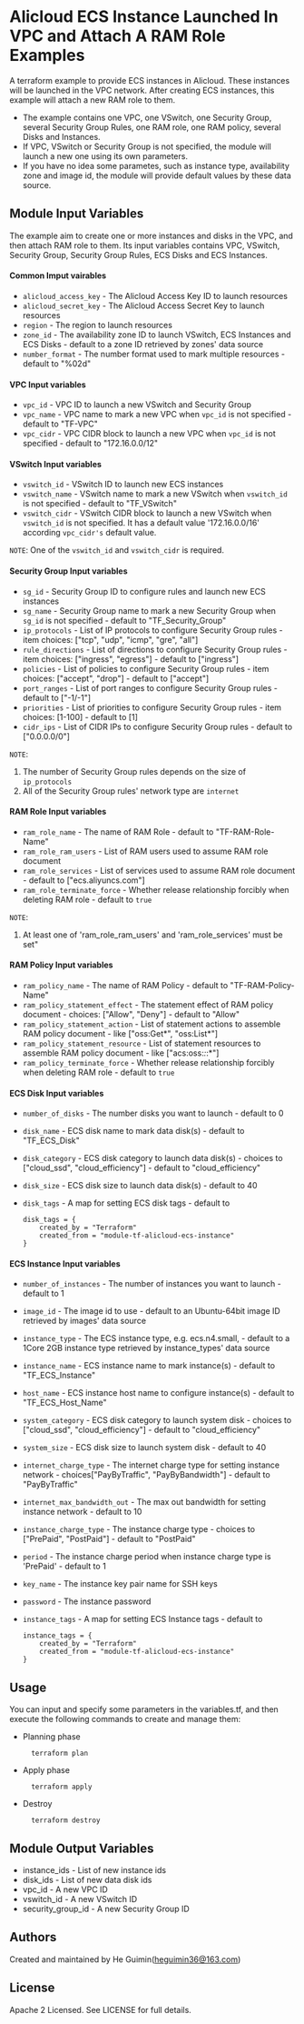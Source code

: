 Alicloud ECS Instance Launched In VPC and Attach A RAM Role Examples
====================================================================

A terraform example to provide ECS instances in Alicloud. These instances will be launched in the VPC network.
After creating ECS instances, this example will attach a new RAM role to them.

- The example contains one VPC, one VSwitch, one Security Group, several Security Group Rules, one RAM role, one RAM policy, several Disks and Instances.
- If VPC, VSwitch or Security Group is not specified, the module will launch a new one using its own parameters.
- If you have no idea some parametes, such as instance type, availability zone and image id, the module will provide default values by these data source.


Module Input Variables
----------------------

The example aim to create one or more instances and disks in the VPC, and then attach RAM role to them. Its input variables contains VPC, VSwitch, Security Group, Security Group Rules, ECS Disks and ECS Instances.

#### Common Imput vairables

- `alicloud_access_key` - The Alicloud Access Key ID to launch resources
- `alicloud_secret_key` - The Alicloud Access Secret Key to launch resources
- `region` - The region to launch resources
- `zone_id` - The availability zone ID to launch VSwitch, ECS Instances and ECS Disks - default to a zone ID retrieved by zones' data source
- `number_format` - The number format used to mark multiple resources - default to "%02d"

#### VPC Input variables

- `vpc_id` - VPC ID to launch a new VSwitch and Security Group
- `vpc_name` - VPC name to mark a new VPC when `vpc_id` is not specified - default to "TF-VPC"
- `vpc_cidr` - VPC CIDR block to launch a new VPC when `vpc_id` is not specified - default to "172.16.0.0/12"

#### VSwitch Input variables

- `vswitch_id` - VSwitch ID to launch new ECS instances
- `vswitch_name` - VSwitch name to mark a new VSwitch when `vswitch_id` is not specified - default to "TF_VSwitch"
- `vswitch_cidr` - VSwitch CIDR block to launch a new VSwitch when `vswitch_id` is not specified. It has a default value '172.16.0.0/16' according `vpc_cidr's` default value.

`NOTE`: One of the `vswitch_id` and `vswitch_cidr` is required.

#### Security Group Input variables

- `sg_id` - Security Group ID to configure rules and launch new ECS instances
- `sg_name` - Security Group name to mark a new Security Group when `sg_id` is not specified - default to "TF_Security_Group"
- `ip_protocols` - List of IP protocols to configure Security Group rules - item choices: ["tcp", "udp", "icmp", "gre", "all"]
- `rule_directions` - List of directions to configure Security Group rules - item choices: ["ingress", "egress"] - default to ["ingress"]
- `policies` - List of policies to configure Security Group rules - item choices: ["accept", "drop"] - default to ["accept"]
- `port_ranges` - List of port ranges to configure Security Group rules - default to ["-1/-1"]
- `priorities` - List of priorities to configure Security Group rules - item choices: [1-100] - default to [1]
- `cidr_ips` - List of CIDR IPs to configure Security Group rules - default to ["0.0.0.0/0"]

`NOTE`:
1. The number of Security Group rules depends on the size of `ip_protocols`
2. All of the Security Group rules' network type are `internet`

#### RAM Role Input variables

- `ram_role_name` - The name of RAM Role - default to "TF-RAM-Role-Name"
- `ram_role_ram_users` - List of RAM users used to assume RAM role document
- `ram_role_services` - List of services used to assume RAM role document - default to ["ecs.aliyuncs.com"]
- `ram_role_terminate_force` - Whether release relationship forcibly when deleting RAM role - default to `true`

`NOTE`:
1. At least one of 'ram_role_ram_users' and 'ram_role_services' must be set"

#### RAM Policy Input variables

- `ram_policy_name` - The name of RAM Policy - default to "TF-RAM-Policy-Name"
- `ram_policy_statement_effect` - The statement effect of RAM policy document - choices: ["Allow", "Deny"] - default to "Allow"
- `ram_policy_statement_action` - List of statement actions to assemble RAM policy document - like ["oss:Get*", "oss:List*"]
- `ram_policy_statement_resource` - List of statement resources to assemble RAM policy document - like ["acs:oss:*:*:*"]
- `ram_policy_terminate_force` - Whether release relationship forcibly when deleting RAM role - default to `true`


#### ECS Disk Input variables

- `number_of_disks` - The number disks you want to launch - default to 0
- `disk_name` - ECS disk name to mark data disk(s) - default to "TF_ECS_Disk"
- `disk_category` - ECS disk category to launch data disk(s) - choices to ["cloud_ssd", "cloud_efficiency"] - default to "cloud_efficiency"
- `disk_size` - ECS disk size to launch data disk(s) - default to 40
- `disk_tags` - A map for setting ECS disk tags - default to

      disk_tags = {
          created_by = "Terraform"
          created_from = "module-tf-alicloud-ecs-instance"
      }

#### ECS Instance Input variables

- `number_of_instances` - The number of instances you want to launch - default to 1
- `image_id` - The image id to use - default to an Ubuntu-64bit image ID retrieved by images' data source
- `instance_type` - The ECS instance type, e.g. ecs.n4.small, - default to a 1Core 2GB instance type retrieved by instance_types' data source
- `instance_name` - ECS instance name to mark instance(s) - default to "TF_ECS_Instance"
- `host_name` - ECS instance host name to configure instance(s) - default to "TF_ECS_Host_Name"
- `system_category` - ECS disk category to launch system disk - choices to ["cloud_ssd", "cloud_efficiency"] - default to "cloud_efficiency"
- `system_size` - ECS disk size to launch system disk - default to 40
- `internet_charge_type` - The internet charge type for setting instance network - choices["PayByTraffic", "PayByBandwidth"] - default to "PayByTraffic"
- `internet_max_bandwidth_out` - The max out bandwidth for setting instance network - default to 10
- `instance_charge_type` - The instance charge type - choices to ["PrePaid", "PostPaid"] - default to "PostPaid"
- `period` - The instance charge period when instance charge type is 'PrePaid' - default to 1
- `key_name` - The instance key pair name for SSH keys
- `password` - The instance password
- `instance_tags` - A map for setting ECS Instance tags - default to

      instance_tags = {
          created_by = "Terraform"
          created_from = "module-tf-alicloud-ecs-instance"
      }


Usage
-----
You can input and specify some parameters in the variables.tf, and then execute the following commands to create and manage them:

* Planning phase

		terraform plan

* Apply phase

		terraform apply


* Destroy

		terraform destroy

Module Output Variables
-----------------------

- instance_ids - List of new instance ids
- disk_ids - List of new data disk ids
- vpc_id - A new VPC ID
- vswitch_id - A new VSwitch ID
- security_group_id - A new Security Group ID

Authors
-------
Created and maintained by He Guimin(heguimin36@163.com)

License
-------
Apache 2 Licensed. See LICENSE for full details.
